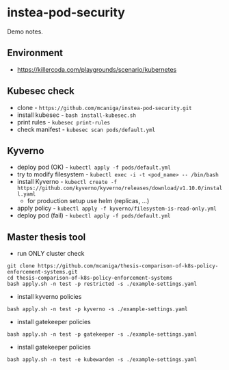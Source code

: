 # instea-pod-security

Demo notes.

## Environment 
- https://killercoda.com/playgrounds/scenario/kubernetes


## Kubesec check
- clone - `https://github.com/mcaniga/instea-pod-security.git`
- install kubesec - `bash install-kubesec.sh`
- print rules - `kubesec print-rules`
- check manifest - `kubesec scan pods/default.yml`

## Kyverno
- deploy pod (OK) - `kubectl apply -f pods/default.yml`
- try to modify filesystem - `kubectl exec -i -t <pod_name> -- /bin/bash`
- install Kyverno - `kubectl create -f https://github.com/kyverno/kyverno/releases/download/v1.10.0/install.yaml`
    - for production setup use helm (replicas, ...)
- apply policy - `kubectl apply -f kyverno/filesystem-is-read-only.yml`
- deploy pod (fail) - `kubectl apply -f pods/default.yml`

## Master thesis tool
- run ONLY cluster check
```
git clone https://github.com/mcaniga/thesis-comparison-of-k8s-policy-enforcement-systems.git
cd thesis-comparison-of-k8s-policy-enforcement-systems
bash apply.sh -n test -p restricted -s ./example-settings.yaml
```

- install kyverno policies
```
bash apply.sh -n test -p kyverno -s ./example-settings.yaml
```

- install gatekeeper policies
```
bash apply.sh -n test -p gatekeeper -s ./example-settings.yaml
```

- install gatekeeper policies
```
bash apply.sh -n test -e kubewarden -s ./example-settings.yaml
```